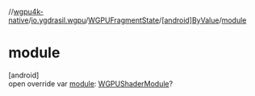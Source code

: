 //[wgpu4k-native](../../../../index.md)/[io.ygdrasil.wgpu](../../index.md)/[WGPUFragmentState](../index.md)/[[android]ByValue](index.md)/[module](module.md)

# module

[android]\
open override var [module](module.md): [WGPUShaderModule](../../-w-g-p-u-shader-module/index.md)?